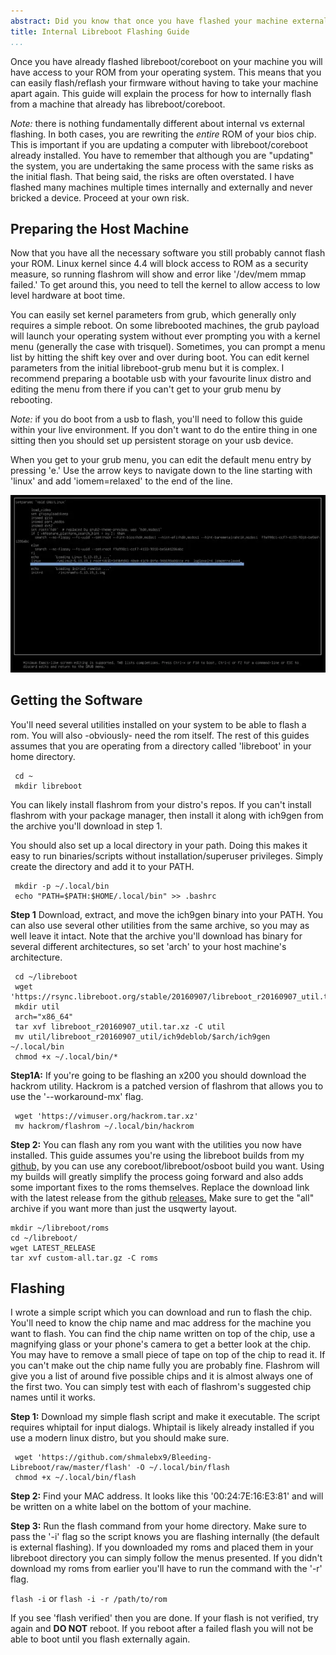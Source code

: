 ```yaml
---
abstract: Did you know that once you have flashed your machine externally, you no longer need to tear your machine apart to flash it again. This is a straightforward guide to internal flashing with flashrom
title: Internal Libreboot Flashing Guide
...
```


Once you have already flashed libreboot/coreboot on your machine you will have access to your ROM from your operating system.
This means that you can easily flash/reflash your firmware without having to take your machine apart again.
This guide will explain the process for how to internally flash from a machine that already has libreboot/coreboot.

*Note:* there is nothing fundamentally different about internal vs external flashing.
In both cases, you are rewriting the *entire* ROM of your bios chip.
This is important if you are updating a computer with libreboot/coreboot already installed.
You have to remember that although you are "updating" the system, you are undertaking the same process with the same risks as the initial flash.
That being said, the risks are often overstated.
I have flashed many machines multiple times internally and externally and never bricked a device.
Proceed at your own risk.

## Preparing the Host Machine

Now that you have all the necessary software you still probably cannot flash your ROM.
Linux kernel since 4.4 will block access to ROM as a security measure, so running flashrom will show and error like '/dev/mem mmap failed.'
To get around this, you need to tell the kernel to allow access to low level hardware at boot time.

You can easily set kernel parameters from grub, which generally only requires a simple reboot.
On some librebooted machines, the grub payload will launch your operating system without ever prompting you with a kernel menu (generally the case with trisquel).
Sometimes, you can prompt a menu list by hitting the shift key over and over during boot.
You can edit kernel parameters from the initial libreboot-grub menu but it is complex.
I recommend preparing a bootable usb with your favourite linux distro and editing the menu from there if you can't get to your grub menu by rebooting.

*Note:* if you do boot from a usb to flash, you'll need to follow this guide within your live environment.
If you don't want to do the entire thing in one sitting then you should set up persistent storage on your usb device.

When you get to your grub menu, you can edit the default menu entry by pressing 'e.'
Use the arrow keys to navigate down to the line starting with 'linux' and add 'iomem=relaxed' to the end of the line.


[![](/assets/flash/grub_menu.webp)](/assets/flash/grub_menu_orig.webp)

## Getting the Software

You'll need several utilities installed on your system to be able to flash a rom.
You will also -obviously- need the rom itself.
The rest of this guides assumes that you are operating from a directory called 'libreboot' in your home directory.

```
 cd ~
 mkdir libreboot
```

You can likely install flashrom from your distro's repos.
If you can't install flashrom with your package manager, then install it along with ich9gen from the archive you'll download in step 1.

You should also set up a local directory in your path.
Doing this makes it easy to run binaries/scripts without installation/superuser privileges. 
Simply create the directory and add it to your PATH.

```
 mkdir -p ~/.local/bin
 echo "PATH=$PATH:$HOME/.local/bin" >> .bashrc
```

**Step 1**
Download, extract, and move the ich9gen binary into your PATH.
You can also use several other utilities from the same archive, so you may as well leave it intact.
Note that the archive you'll download has binary for several different architectures, so set 'arch' to your host machine's architecture.

```
 cd ~/libreboot
 wget 'https://rsync.libreboot.org/stable/20160907/libreboot_r20160907_util.tar.xz'
 mkdir util
 arch="x86_64"
 tar xvf libreboot_r20160907_util.tar.xz -C util
 mv util/libreboot_r20160907_util/ich9deblob/$arch/ich9gen ~/.local/bin
 chmod +x ~/.local/bin/*
```

**Step1A:**
If you're going to be flashing an x200 you should download the hackrom utility.
Hackrom is a patched version of flashrom that allows you to use the '--workaround-mx' flag.

```
 wget 'https://vimuser.org/hackrom.tar.xz'
 mv hackrom/flashrom ~/.local/bin/hackrom
```
**Step 2:**
You can flash any rom you want with the utilities you now have installed.
This guide assumes you're using the libreboot builds from my [github,](https://github.com/shmalebx9/Bleeding-Libreboot) by you can use any coreboot/libreboot/osboot build you want.
Using my builds will greatly simplify the process going forward and also adds some important fixes to the roms themselves.
Replace the download link with the latest release from the github [releases.](https://github.com/shmalebx9/Bleeding-Libreboot/releases)
Make sure to get the "all" archive if you want more than just the usqwerty layout.

```
mkdir ~/libreboot/roms
cd ~/libreboot/
wget LATEST_RELEASE
tar xvf custom-all.tar.gz -C roms
```

## Flashing

I wrote a simple script which you can download and run to flash the chip.
You'll need to know the chip name and mac address for the machine you want to flash.
You can find the chip name written on top of the chip, use a magnifying glass or your phone's camera to get a better look at the chip.
You may have to remove a small piece of tape on top of the chip to read it.
If you can't make out the chip name fully you are probably fine.
Flashrom will give you a list of around five possible chips and it is almost always one of the first two.
You can simply test with each of flashrom's suggested chip names until it works.

**Step 1:**
Download my simple flash script and make it executable.
The script requires whiptail for input dialogs.
Whiptail is likely already installed if you use a modern linux distro, but you should make sure.

```
 wget 'https://github.com/shmalebx9/Bleeding-Libreboot/raw/master/flash' -O ~/.local/bin/flash
 chmod +x ~/.local/bin/flash
```

**Step 2:**
Find your MAC address. It looks like this '00:24:7E:16:E3:81' and will be written on a white label on the bottom of your machine.

**Step 3:**
Run the flash command from your home directory.
Make sure to pass the '-i' flag so the script knows you are flashing internally (the default is external flashing).
If you downloaded my roms and placed them in your libreboot directory you can simply follow the menus presented.
If you didn't download my roms from earlier you'll have to run the command with the '-r' flag.

`flash -i`
or
`flash -i -r /path/to/rom`

If you see 'flash verified' then you are done. If your flash is not verified, try again and **DO NOT** reboot.
If you reboot after a failed flash you will not be able to boot until you flash externally again.
